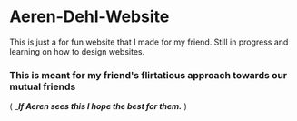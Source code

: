 # Aeren-Dehl-Website
This is just a for fun website that I made for my friend. Still in progress and learning on how to design websites.

### This is meant for my friend's flirtatious approach towards our mutual friends
( __**If Aeren sees this I hope the best for them.**_ )
